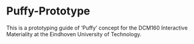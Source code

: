 # Puffy-Prototype
This is a prototyping guide of ‘Puffy’ concept for the DCM160 Interactive Materiality at the Eindhoven University of Technology. 
